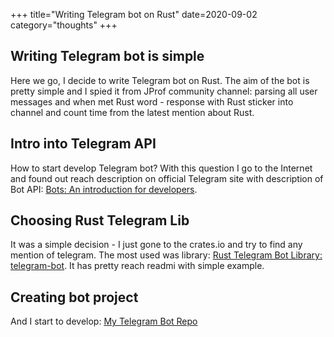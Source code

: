 +++
title="Writing Telegram bot on Rust"
date=2020-09-02
category="thoughts"
+++

## Writing Telegram bot is simple
Here we go, I decide to write Telegram bot on Rust. The aim of the bot is pretty simple and I spied it from JProf
community channel: parsing all user messages and when met Rust word - response with Rust sticker into channel and count
time from the latest mention about Rust.

## Intro into Telegram API
How to start develop Telegram bot? With this question I go to the Internet and found out reach description on official
Telegram site with description of Bot API: [Bots: An introduction for developers](https://core.telegram.org/bots).

## Choosing Rust Telegram Lib
It was a simple decision - I just gone to the crates.io and try to find any mention of telegram. The most used was library:
[Rust Telegram Bot Library: telegram-bot](https://crates.io/crates/telegram-bot). It has pretty reach readmi with simple
example.

## Creating bot project
And I start to develop: [My Telegram Bot Repo](https://github.com/nolik/rust-by-bot)